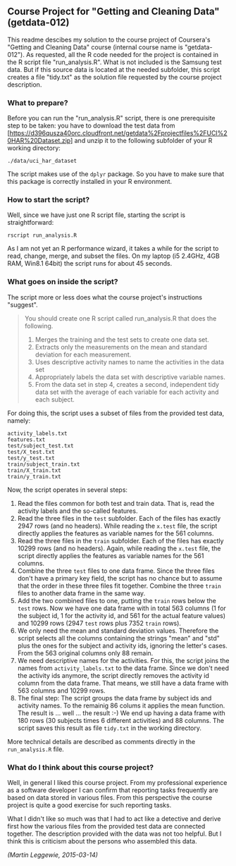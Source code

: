 ## Course Project for "Getting and Cleaning Data" (getdata-012)


This readme descibes my solution to the course project of Coursera's "Getting and Cleaning Data" course (internal course name is "getdata-012"). As requested, all the R code needed for the project is contained in the R script file "run_analysis.R". What is not included is the Samsung test data. But if this source data is located at the needed subfolder, this script creates a file "tidy.txt" as the solution file requested by the course project description.


### What to prepare?

Before you can run the "run_analysis.R" script, there is one prerequisite step to be taken: you have to download the test data from [https://d396qusza40orc.cloudfront.net/getdata%2Fprojectfiles%2FUCI%20HAR%20Dataset.zip] and unzip it to the following subfolder of your R working directory:

```
./data/uci_har_dataset
```

The script makes use of the `dplyr` package. So you have to make sure that this package is correctly installed in your R environment.


### How to start the script?

Well, since we have just one R script file, starting the script is straightforward:

```
rscript run_analysis.R
```

As I am not yet an R performance wizard, it takes a while for the script to read, change, merge, and subset the files. On my laptop (i5 2.4GHz, 4GB RAM, Win8.1 64bit) the script runs for about 45 seconds.


### What goes on inside the script?

The script more or less does what the course project's instructions "suggest".

> You should create one R script called run_analysis.R that does the following.
>
> 1. Merges the training and the test sets to create one data set.
> 2. Extracts only the measurements on the mean and standard deviation for each measurement. 
> 3. Uses descriptive activity names to name the activities in the data set
> 4. Appropriately labels the data set with descriptive variable names. 
> 5. From the data set in step 4, creates a second, independent tidy data set with the average of each variable for each activity and each subject.

For doing this, the script uses a subset of files from the provided test data, namely:

```
activity_labels.txt
features.txt
test/subject_test.txt
test/X_test.txt
test/y_test.txt
train/subject_train.txt
train/X_train.txt
train/y_train.txt
```

Now, the script operates in several steps:

1. Read the files common for both test and train data. That is, read the activity labels and the so-called features.
2. Read the three files in the `test` subfolder. Each of the files has exactly 2947 rows (and no headers). While reading the `x.test` file, the script directly applies the features as variable names for the 561 columns. 
3. Read the three files in the `train` subfolder. Each of the files has exactly 10299 rows (and no headers). Again, while reading the `x.test` file, the script directly applies the features as variable names for the 561 columns. 
4. Combine the three `test` files to one data frame. Since the three files don't have a primary key field, the script has no chance but to assume that the order in these three files fit together. Combine the three `train` files to another data frame in the same way.
5. Add the two combined files to one, putting the `train` rows below the `test` rows. Now we have one data frame with in total 563 columns (1 for the subject id, 1 for the activity id, and 561 for the actual feature values) and 10299 rows (2947 `test` rows plus 7352 `train` rows).
6. We only need the mean and standard deviation values. Therefore the script selects all the columns containing the strings "mean" and "std" plus the ones for the subject and activity ids, ignoring the letter's cases. From the 563 original columns only 88 remain.
7. We need descriptive names for the activities. For this, the script joins the names from `activity_labels.txt` to the data frame. Since we don't need the activity ids anymore, the script directly removes the activity id column from the data frame. That means, we still have a data frame with 563 columns and 10299 rows.
8. The final step: The script groups the data frame by subject ids and activity names. To the remainig 86 colums it applies the mean function. The result is ... well ... the result :-) We end up having a data frame with 180 rows (30 subjects times 6 different activities) and 88 columns. The script saves this result as file `tidy.txt` in the working directory.

More technical details are described as comments directly in the `run_analysis.R` file.


### What do I think about this course project?

Well, in general I liked this course project. From my professional experience as a software developer I can confirm that reporting tasks frequently are based on data stored in various files. From this perspective the course project is quite a good exercise for such reporting tasks.


What I didn't like so much was that I had to act like a detective and derive first how the various files from the provided test data are connected together. The description provided with the data was not too helpful. But I think this is criticism about the persons who assembled this data.



_(Martin Leggewie, 2015-03-14)_
